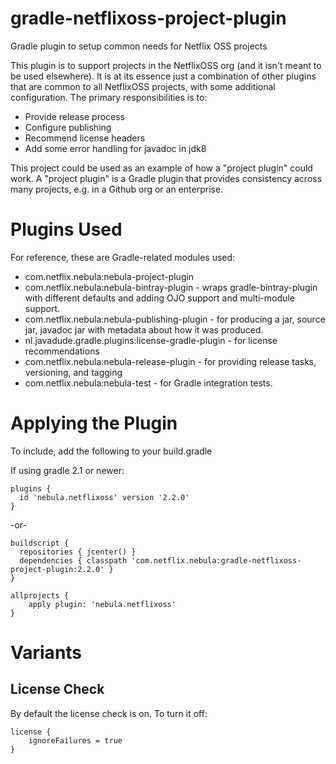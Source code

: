 gradle-netflixoss-project-plugin
================================

Gradle plugin to setup common needs for Netflix OSS projects

This plugin is to support projects in the NetflixOSS org (and it isn't meant to be used elsewhere). It is at its essence
just a combination of other plugins that are common to all NetflixOSS projects, with some additional configuration. The
primary responsibilities is to:

  * Provide release process
  * Configure publishing
  * Recommend license headers
  * Add some error handling for javadoc in jdk8

This project could be used as an example of how a "project plugin" could work. A "project plugin" is a Gradle plugin that
provides consistency across many projects, e.g. in a Github org or an enterprise.

# Plugins Used

For reference, these are Gradle-related modules used:

  * com.netflix.nebula:nebula-project-plugin
  * com.netflix.nebula:nebula-bintray-plugin - wraps gradle-bintray-plugin with different defaults and adding OJO support and multi-module support.
  * com.netflix.nebula:nebula-publishing-plugin - for producing a jar, source jar, javadoc jar with metadata about how it was produced.
  * nl.javadude.gradle.plugins:license-gradle-plugin - for license recommendations
  * com.netflix.nebula:nebula-release-plugin - for providing release tasks, versioning, and tagging
  * com.netflix.nebula:nebula-test - for Gradle integration tests.

# Applying the Plugin

To include, add the following to your build.gradle

If using gradle 2.1 or newer:

    plugins {
      id 'nebula.netflixoss' version '2.2.0'
    }

-or-

    buildscript {
      repositories { jcenter() }
      dependencies { classpath 'com.netflix.nebula:gradle-netflixoss-project-plugin:2.2.0' }
    }

    allprojects {
        apply plugin: 'nebula.netflixoss'
    }

# Variants

## License Check

By default the license check is on. To turn it off:

    license {
        ignoreFailures = true
    }
